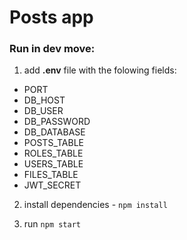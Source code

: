 # Posts app

### Run in dev move:
1) add **.env** file with the folowing fields:
  - PORT
  - DB_HOST
  - DB_USER
  - DB_PASSWORD
  - DB_DATABASE
  - POSTS_TABLE
  - ROLES_TABLE
  - USERS_TABLE
  - FILES_TABLE
  - JWT_SECRET
  
2) install dependencies - `npm install`

3) run `npm start`

